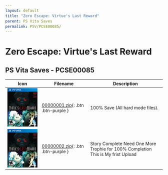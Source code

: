 ```yaml
---
layout: default
title: "Zero Escape: Virtue's Last Reward"
parent: PS Vita Saves
permalink: PSV/PCSE00085/
---
```

# Zero Escape: Virtue's Last Reward

## PS Vita Saves - PCSE00085

| Icon | Filename | Description |
|------|----------|-------------|
| ![Zero Escape: Virtue's Last Reward](icon0.png) | [00000001.zip](00000001.zip){: .btn .btn-purple } | 100% Save (All hard mode files).  |
| ![Zero Escape: Virtue's Last Reward](icon0.png) | [00000002.zip](00000002.zip){: .btn .btn-purple } | Story Complete Need One More Trophie for 100% Completion This is My frist Upload  |
